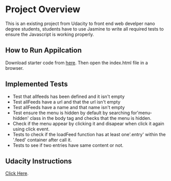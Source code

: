 # Project Overview
This is an existing project from Udacity to front end web develper nano degree students, students have to use Jasmine to write all required tests to ensure the Javascript is working properly.

## How to Run Appilcation
Download starter code from [here](https://github.com/udacity/frontend-nanodegree-feedreader). Then open the index.html file in a browser.

## Implemented Tests
* Test that allfeeds has been defined and it isn't empty
* Test allFeeds have a url and that the url isn't empty
* Test allFeeds have a name and that name isn't empty
* Test ensure the menu is hidden by default by searching for'menu-hidden' class in the body tag and checks that the menu  is hidden.
* Check if the menu appear by clicking it and disapear when click it again using click event.
* Tests to check if the loadFeed function has at least one'.entry' within the '.feed' container after call it.
* Tests to see if two entries have same content or not.

## Udacity Instructions
  [Click Here](https://github.com/udacity/frontend-nanodegree-feedreader).

